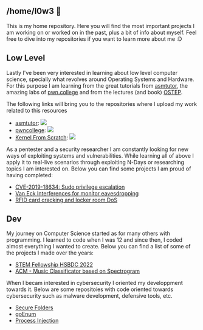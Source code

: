 ## /home/l0w3 👋

This is my home repository. Here you will find the most important projects I am working on or worked on in the past, plus a bit of info about myself. Feel free to dive into my repositories if you want to learn more about me :D
<!--
**l0w3/l0w3** is a ✨ _special_ ✨ repository because its `README.md` (this file) appears on your GitHub profile.

Here are some ideas to get you started:

- 🔭 I’m currently working on ...
- 🌱 I’m currently learning ...
- 👯 I’m looking to collaborate on ...
- 🤔 I’m looking for help with ...
- 💬 Ask me about ...
- 📫 How to reach me: ...
- 😄 Pronouns: ...
- ⚡ Fun fact: ...
-->

## Low Level

Lastly I've been very interested in learning about low level computer science, specially what revolves around Operating Systems and Hardware. For this purpose I am learning from the great tutorials from [asmtutor](https://asmtutor.com/), the amazing labs of [pwn.college](https://pwn.college/) and from the lectures (and book) [OSTEP](https://pages.cs.wisc.edu/~remzi/OSTEP/).

The following links will bring you to the repositories where I upload my work related to this resources
- [asmtutor](https://github.com/l0w3/asmtutor_execices): ![](https://geps.dev/progress/8)
- [pwncollege](https://github.com/l0w3/pwncollege): ![](https://geps.dev/progress/20)
- [Kernel From Scratch](kfs): ![](https://geps.dev/progress/1)

As a pentester and a security researcher I am constantly looking for new ways of exploiting systems and vulnerabilities. While learning all of above I apply it to real-live scenarios through exploiting N-Days or researching topics I am interested on. Below you can find some projects I am proud of having completed:
- [CVE-2019-18634: Sudo privilege escalation]()
- [Van Eck Interferences for monitor eavesdropping]()
- [RFID card cracking and locker room DoS]()
  
## Dev

My journey on Computer Science started as for many others with programming. I learned to code when I was 12 and since then, I coded almost everything I wanted to create. Below you can find a list of some of the projects I made over the years:
- [STEM Fellowship HSBDC 2022](https://github.com/l0w3/STEMFellowship_Alex_Andrei)
- [ACM - Music Classificator based on Spectrogram](https://github.com/l0w3/ACM)

When I becam interested in cybersecurity I oriented my developpment towards it. Below are some repositoies with code oriented towards cybersecurity such as malware development, defensive tools, etc.
- [Secure Folders](https://github.com/l0w3/SecureFolders)
- [goEnum](https://github.com/l0w3/goEnum/)
- [Process Injection](https://github.com/l0w3/process-injection)
  
